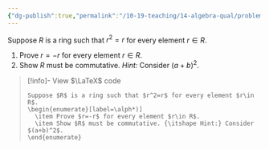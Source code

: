 ```yaml
---
{"dg-publish":true,"permalink":"/10-19-teaching/14-algebra-qual/problem-from-past-exams/ring-theory/boolean-rings-are-commutative/","tags":["ring_theory"],"updated":"2025-03-17T09:19:48-07:00"}
---
```


Suppose $R$ is a ring such that $r^2=r$ for every element $r\in R$.

1. Prove $r=-r$ for every element $r\in R$.
2. Show $R$ must be commutative. *Hint:* Consider $(a+b)^2$.

> [!info]- View $\LaTeX$ code
> ```
> Suppose $R$ is a ring such that $r^2=r$ for every element $r\in R$.
> \begin{enumerate}[label=\alph*)]
> 	\item Prove $r=-r$ for every element $r\in R$.
> 	\item Show $R$ must be commutative. {\itshape Hint:} Consider $(a+b)^2$.
> \end{enumerate}
> ```